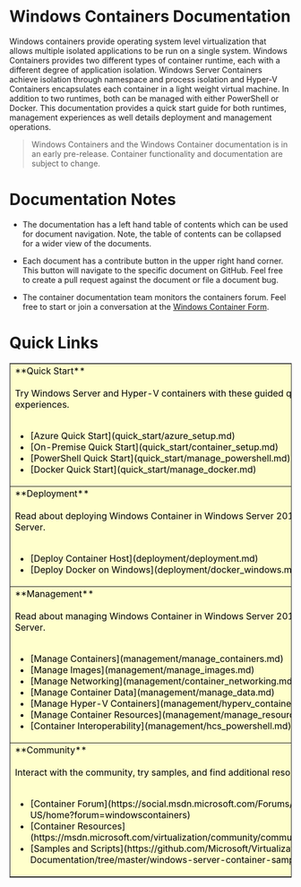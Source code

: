 # Windows Containers Documentation

Windows containers provide operating system level virtualization that allows multiple isolated applications to be run on a single system. Windows Containers provides two different types of container runtime, each with a different degree of application isolation. Windows Server Containers achieve isolation through namespace and process isolation and Hyper-V Containers encapsulates each container in a light weight virtual machine. In addition to two runtimes, both can be managed with either PowerShell or Docker. This documentation provides a quick start guide for both runtimes, management experiences as well details deployment and management operations.

> Windows Containers and the Windows Container documentation is in an early pre-release. Container functionality and documentation are subject to change.

# Documentation Notes

- The documentation has a left hand table of contents which can be used for document navigation. Note, the table of contents can be collapsed for a wider view of the documents.

- Each document has a contribute button in the upper right hand corner. This button will navigate to the specific document on GitHub. Feel free to create a pull request against the document or file a document bug.

- The container documentation team monitors the containers forum. Feel free to start or join a conversation at the [Windows Container Form]( https://social.msdn.microsoft.com/Forums/en-US/home?forum=windowscontainers).

# Quick Links

<table border="1" style="background-color:FFFFCC;border-collapse:collapse;border:1px solid FFCC00;color:000000;width:100%" cellpadding="15" cellspacing="5">
<tr>
<td>**Quick Start**<br /><br />
Try Windows Server and Hyper-V containers with these guided quick start experiences.<br /><br />
<ul>
<li>[Azure Quick Start](quick_start/azure_setup.md)
<li>[On-Premise Quick Start](quick_start/container_setup.md)
<li>[PowerShell Quick Start](quick_start/manage_powershell.md)
<li>[Docker Quick Start](quick_start/manage_docker.md)
</td>
</tr>
<tr>
<td>**Deployment**<br /><br />
Read about deploying Windows Container in Windows Server 2016 and Nano Server.<br /><br />
<ul>
<li>[Deploy Container Host](deployment/deployment.md)
<li>[Deploy Docker on Windows](deployment/docker_windows.md)
</td>
</tr>
<tr>
<td>**Management**<br /><br />
Read about managing Windows Container in Windows Server 2016 and Nano Server.<br ><br />
<ul>
<li>[Manage Containers](management/manage_containers.md)
<li>[Manage Images](management/manage_images.md)
<li>[Manage Networking](management/container_networking.md)
<li>[Manage Container Data](management/manage_data.md)
<li>[Manage Hyper-V Containers](management/hyperv_container.md)
<li>[Manage Container Resources](management/manage_resources.md)
<li>[Container Interoperability](management/hcs_powershell.md)
</td>
</tr>
<tr>
<td>**Community**<br /><br />
Interact with the community, try samples, and find additional resources.<br ><br />
<ul>
<li>[Container Forum](https://social.msdn.microsoft.com/Forums/en-US/home?forum=windowscontainers)
<li>[Container Resources](https://msdn.microsoft.com/virtualization/community/community_overview)
<li>[Samples and Scripts](https://github.com/Microsoft/Virtualization-Documentation/tree/master/windows-server-container-samples)
</td>
</tr>
</table>